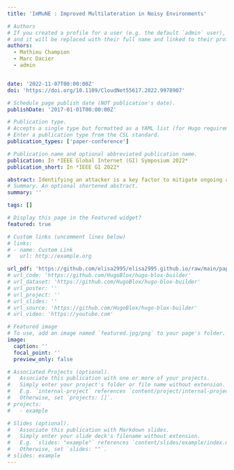 ```yaml
---
title: 'ImMuNE : Improved Multilateration in Noisy Environments'

# Authors
# If you created a profile for a user (e.g. the default `admin` user), write the username (folder name) here
# and it will be replaced with their full name and linked to their profile.
authors:
  - Mathieu Champion
  - Marc Dacier
  - admin


date: '2022-11-07T00:00:00Z'
doi: 'https://doi.org/10.1109/CloudNet55617.2022.9978907'

# Schedule page publish date (NOT publication's date).
publishDate: '2017-01-01T00:00:00Z'

# Publication type.
# Accepts a single type but formatted as a YAML list (for Hugo requirements).
# Enter a publication type from the CSL standard.
publication_types: ['paper-conference']

# Publication name and optional abbreviated publication name.
publication: In *IEEE Global Internet (GI) Symposium 2022*
publication_short: In *IEEE GI 2022*

abstract: Identifying an attacker is a key factor to mitigate ongoing attacks. To evade localization, a single compromised machine can hide for months behind millions of available residential IP proxies. Without knowing the IP address of the machine, registration-based geolocation methods cannot be applied. Measurement-based methods have been proposed to estimate the location of a target without using its IP address. These methods use Round Trip Time (RTT) values and network speed modeling. They estimate a distance between the target and other observation points with known locations, called landmarks. However, most of these methods require additional information, whether it is on the topology of the network or the characteristics of the landmarks. In this paper, we present ImMuNE, a measurement-based technique which can estimate a location with only a few Round Trip Time measurements between a target and landmarks, even when some of these measures are inflated by temporary network congestion. Leveraging a previously made measurement campaign, we present promising results based on 11 millions TCP connections collected over a period of 4 months.
# Summary. An optional shortened abstract.
summary: ''

tags: []

# Display this page in the Featured widget?
featured: true

# Custom links (uncomment lines below)
# links:
# - name: Custom Link
#   url: http://example.org

url_pdf: 'https://github.com/elisa2995/elisa2995.github.io/raw/main/papers/Champion_Immune_2022.pdf'
# url_code: 'https://github.com/HugoBlox/hugo-blox-builder'
# url_dataset: 'https://github.com/HugoBlox/hugo-blox-builder'
# url_poster: ''
# url_project: ''
# url_slides: ''
# url_source: 'https://github.com/HugoBlox/hugo-blox-builder'
# url_video: 'https://youtube.com'

# Featured image
# To use, add an image named `featured.jpg/png` to your page's folder.
image:
  caption: ''
  focal_point: ''
  preview_only: false

# Associated Projects (optional).
#   Associate this publication with one or more of your projects.
#   Simply enter your project's folder or file name without extension.
#   E.g. `internal-project` references `content/project/internal-project/index.md`.
#   Otherwise, set `projects: []`.
# projects:
#   - example

# Slides (optional).
#   Associate this publication with Markdown slides.
#   Simply enter your slide deck's filename without extension.
#   E.g. `slides: "example"` references `content/slides/example/index.md`.
#   Otherwise, set `slides: ""`.
# slides: example
---
```

